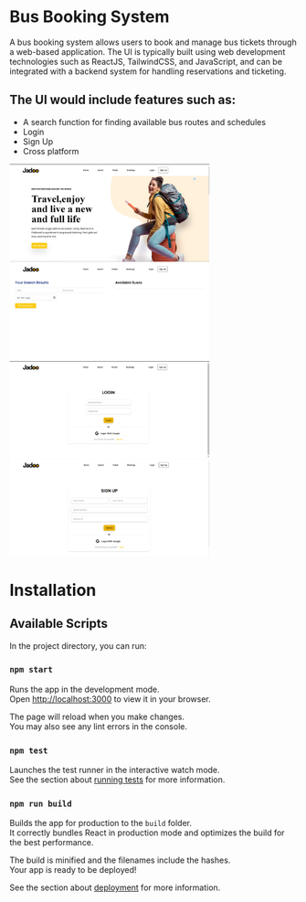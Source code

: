 
# Bus Booking System

A bus booking system allows users to book and manage bus tickets through a web-based application. The UI is typically built using web development technologies such as ReactJS, TailwindCSS, and JavaScript, and can be integrated with a backend system for handling reservations and ticketing.


## The UI would include features such as:

- A search function for finding available bus routes and schedules
- Login
- Sign Up
- Cross platform

<p align="left">
   <img src="https://github.com/Nirajmuttur/Bus-Booking-Frontend/blob/master/screenshots/1.png" width="350" title="Login Page">
  <img src="https://github.com/Nirajmuttur/Bus-Booking-Frontend/blob/master/screenshots/2.png" width="350" title="Landing page">
   <img src="https://github.com/Nirajmuttur/Bus-Booking-Frontend/blob/master/screenshots/3.png" width="350" title="Products Page">
   <img src="https://github.com/Nirajmuttur/Bus-Booking-Frontend/blob/master/screenshots/4.png"  width="350" title="Cart Page">
</p>

# Installation

## Available Scripts

In the project directory, you can run:

### `npm start`

Runs the app in the development mode.\
Open [http://localhost:3000](http://localhost:3000) to view it in your browser.

The page will reload when you make changes.\
You may also see any lint errors in the console.

### `npm test`

Launches the test runner in the interactive watch mode.\
See the section about [running tests](https://facebook.github.io/create-react-app/docs/running-tests) for more information.

### `npm run build`

Builds the app for production to the `build` folder.\
It correctly bundles React in production mode and optimizes the build for the best performance.

The build is minified and the filenames include the hashes.\
Your app is ready to be deployed!

See the section about [deployment](https://facebook.github.io/create-react-app/docs/deployment) for more information.
